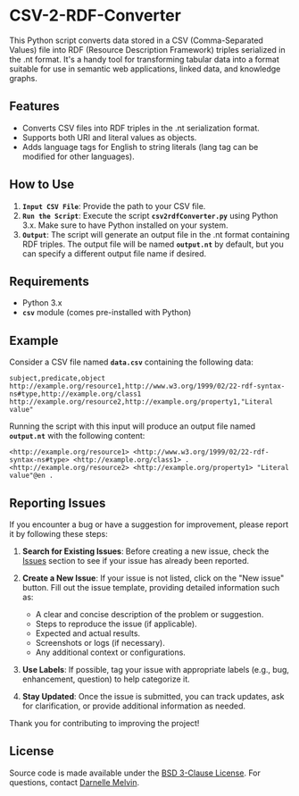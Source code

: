 # CSV-2-RDF-Converter
This Python script converts data stored in a CSV (Comma-Separated Values) file into RDF (Resource Description Framework) triples serialized in the .nt format. It's a handy tool for transforming tabular data into a format suitable for use in semantic web applications, linked data, and knowledge graphs.
## Features
  - Converts CSV files into RDF triples in the .nt serialization format.
  - Supports both URI and literal values as objects.
  - Adds language tags for English to string literals (lang tag can be modified for other languages).
## How to Use
1. **`Input CSV File`**: Provide the path to your CSV file.
2. **`Run the Script`**: Execute the script **`csv2rdfConverter.py`** using Python 3.x. Make sure to have Python installed on your system.
3. **`Output`**: The script will generate an output file in the .nt format containing RDF triples. The output file will be named **`output.nt`** by default, but you can specify a different output file name if desired.
## Requirements
  - Python 3.x
  - **`csv`** module (comes pre-installed with Python)
## Example

Consider a CSV file named **`data.csv`** containing the following data:
~~~~
subject,predicate,object
http://example.org/resource1,http://www.w3.org/1999/02/22-rdf-syntax-ns#type,http://example.org/class1
http://example.org/resource2,http://example.org/property1,"Literal value"

~~~~
Running the script with this input will produce an output file named **`output.nt`** with the following content:
~~~~
<http://example.org/resource1> <http://www.w3.org/1999/02/22-rdf-syntax-ns#type> <http://example.org/class1> .
<http://example.org/resource2> <http://example.org/property1> "Literal value"@en .
~~~~

## Reporting Issues

If you encounter a bug or have a suggestion for improvement, please report it by following these steps:

1. **Search for Existing Issues**: Before creating a new issue, check the [Issues](https://github.com/darnelleMelvin/CSV-2-RDF-Converter/issues) section to see if your issue has already been reported.

2. **Create a New Issue**: If your issue is not listed, click on the "New issue" button. Fill out the issue template, providing detailed information such as:
   - A clear and concise description of the problem or suggestion.
   - Steps to reproduce the issue (if applicable).
   - Expected and actual results.
   - Screenshots or logs (if necessary).
   - Any additional context or configurations.

3. **Use Labels**: If possible, tag your issue with appropriate labels (e.g., bug, enhancement, question) to help categorize it.

4. **Stay Updated**: Once the issue is submitted, you can track updates, ask for clarification, or provide additional information as needed.

Thank you for contributing to improving the project!


## License

Source code is made available under the [BSD 3-Clause License](LICENSE). For questions, contact [Darnelle Melvin](https://github.com/darnelleMelvin).
